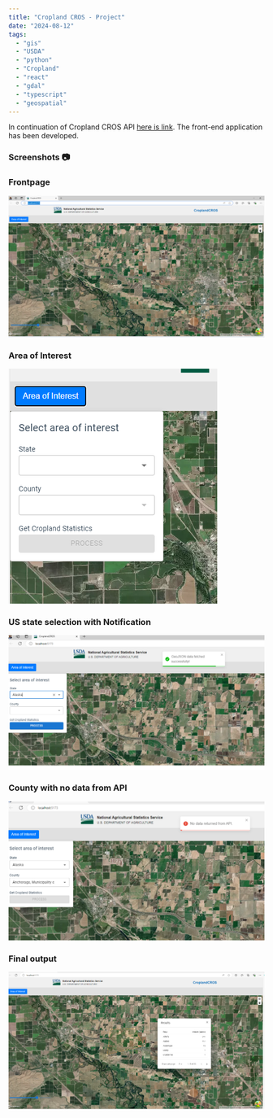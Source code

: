 ```yaml
---
title: "Cropland CROS - Project"
date: "2024-08-12" 
tags:
  - "gis"
  - "USDA"
  - "python"
  - "Cropland"
  - "react"
  - "gdal"
  - "typescript"
  - "geospatial"
---
```




In continuation of Cropland CROS API [here is link](https://iamlaksh1.github.io/site/an-api-with-geospatial-capabilities-using-pixi/). The front-end application has been developed. 


<h3>Screenshots 📷</h3>

<h3>Frontpage</h3>

![FrontPage](https://github.com/iamlaksh1/cropland-ui/blob/main/documentation/Page1.png)


<h3>Area of Interest</h3>

![Area of Interest](https://github.com/iamlaksh1/cropland-ui/blob/main/documentation/area-of-interest.png)


<h3>US state selection with Notification</h3>

![US state](https://github.com/iamlaksh1/cropland-ui/blob/main/documentation/state-selection.png)


<h3>County with no data from API</h3>

![County](https://github.com/iamlaksh1/cropland-ui/blob/main/documentation/county-no-data.png)


<h3>Final output</h3>

![County](https://github.com/iamlaksh1/cropland-ui/blob/main/documentation/output.png)
